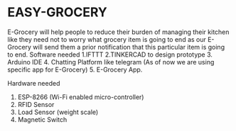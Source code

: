 # EASY-GROCERY
E-Grocery will help people to reduce their burden of managing their kitchen like they need not to worry what grocery item is going to end as our E-Grocery will send them a prior notification that this particular item is going to end.
Software needed
1.IFTTT
2.TINKERCAD to design prototype
3. Arduino IDE
4. Chatting Platform like telegram (As of now we are using specific app for E-Grocery)
5. E-Grocery App.

Hardware needed
1. ESP-8266 (Wi-Fi enabled micro-controller)
2. RFID Sensor
3. Load Sensor (weight scale)
4. Magnetic Switch
